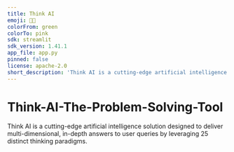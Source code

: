 ```yaml
---
title: Think AI
emoji: 🥼🧠
colorFrom: green
colorTo: pink
sdk: streamlit
sdk_version: 1.41.1
app_file: app.py
pinned: false
license: apache-2.0
short_description: 'Think AI is a cutting-edge artificial intelligence solution '
---
```


# Think-AI-The-Problem-Solving-Tool
Think AI is a cutting-edge artificial intelligence solution designed to deliver multi-dimensional, in-depth answers to user queries by leveraging 25 distinct thinking paradigms.
